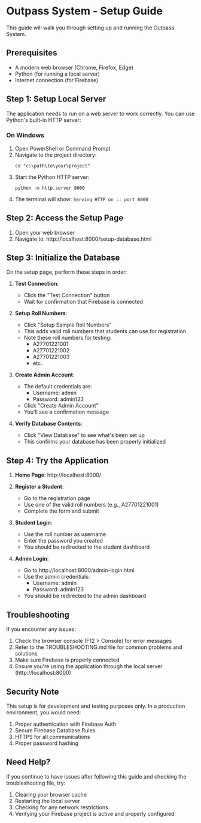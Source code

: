 # Outpass System - Setup Guide

This guide will walk you through setting up and running the Outpass System.

## Prerequisites

- A modern web browser (Chrome, Firefox, Edge)
- Python (for running a local server)
- Internet connection (for Firebase)

## Step 1: Setup Local Server

The application needs to run on a web server to work correctly. You can use Python's built-in HTTP server:

### On Windows

1. Open PowerShell or Command Prompt
2. Navigate to the project directory:
   ```
   cd "c:\path\to\your\project"
   ```
3. Start the Python HTTP server:
   ```
   python -m http.server 8000
   ```
4. The terminal will show: `Serving HTTP on :: port 8000`

## Step 2: Access the Setup Page

1. Open your web browser
2. Navigate to: http://localhost:8000/setup-database.html

## Step 3: Initialize the Database

On the setup page, perform these steps in order:

1. **Test Connection**:
   - Click the "Test Connection" button
   - Wait for confirmation that Firebase is connected

2. **Setup Roll Numbers**:
   - Click "Setup Sample Roll Numbers"
   - This adds valid roll numbers that students can use for registration
   - Note these roll numbers for testing:
     - A27701221001
     - A27701221002
     - A27701221003
     - etc.

3. **Create Admin Account**:
   - The default credentials are:
     - Username: admin
     - Password: admin123
   - Click "Create Admin Account"
   - You'll see a confirmation message

4. **Verify Database Contents**:
   - Click "View Database" to see what's been set up
   - This confirms your database has been properly initialized

## Step 4: Try the Application

1. **Home Page**: http://localhost:8000/
2. **Register a Student**:
   - Go to the registration page
   - Use one of the valid roll numbers (e.g., A27701221001)
   - Complete the form and submit

3. **Student Login**:
   - Use the roll number as username
   - Enter the password you created
   - You should be redirected to the student dashboard

4. **Admin Login**:
   - Go to http://localhost:8000/admin-login.html
   - Use the admin credentials:
     - Username: admin
     - Password: admin123
   - You should be redirected to the admin dashboard

## Troubleshooting

If you encounter any issues:

1. Check the browser console (F12 > Console) for error messages
2. Refer to the TROUBLESHOOTING.md file for common problems and solutions
3. Make sure Firebase is properly connected
4. Ensure you're using the application through the local server (http://localhost:8000)

## Security Note

This setup is for development and testing purposes only. In a production environment, you would need:

1. Proper authentication with Firebase Auth
2. Secure Firebase Database Rules
3. HTTPS for all communications
4. Proper password hashing

## Need Help?

If you continue to have issues after following this guide and checking the troubleshooting file, try:

1. Clearing your browser cache
2. Restarting the local server
3. Checking for any network restrictions
4. Verifying your Firebase project is active and properly configured